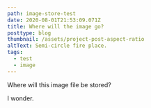 ```yaml
---
path: image-store-test
date: 2020-08-01T21:53:09.071Z
title: Where will the image go?
posttype: blog
thumbnail: /assets/project-post-aspect-ratio
altText: Semi-circle fire place.
tags:
  - test
  - image
---
```

Where will this image file be stored?

I wonder.